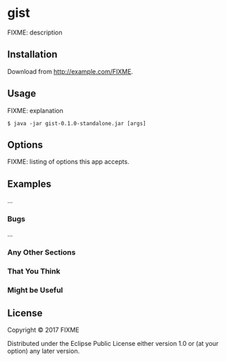 # gist

FIXME: description

## Installation

Download from http://example.com/FIXME.

## Usage

FIXME: explanation

    $ java -jar gist-0.1.0-standalone.jar [args]

## Options

FIXME: listing of options this app accepts.

## Examples

...

### Bugs

...

### Any Other Sections
### That You Think
### Might be Useful

## License

Copyright © 2017 FIXME

Distributed under the Eclipse Public License either version 1.0 or (at
your option) any later version.
